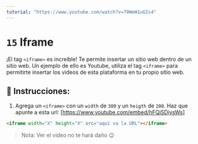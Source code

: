 ```yaml
---
tutorial: "https://www.youtube.com/watch?v=70WeW1uGIs4"
---
```


# `15` Iframe

¡El tag `<iframe>` es increíble! Te permite insertar un sitio web dentro de un sitio web. Un ejemplo de ello es Youtube, utiliza el tag `<iframe>` para permitirte insertar los videos de esta plataforma en tu propio sitio web.

## 📝 Instrucciones:

1. Agrega un `<iframe>` con un `width` de `300` y un `heigth` de `200`. Haz que apunte a esta url:
[https://www.youtube.com/embed/hFQiSDiysWs]

```html
<iframe width="X" height="X" src="aquí va la URL"></iframe>
```

>Nota: Ver el video no te hará daño 😉

